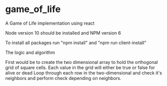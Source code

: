 # game_of_life
A Game of Life implementation using react

Node version 10 should be installed and NPM version 6

To install all packages run "npm install" and "npm run client-install"

The logic and algorithm

First would be to create the two dimensional array to hold the orthogonal grid of square cells.
Each value in the grid will either be true or false for alive or dead
Loop through each row in the two-dimensional and check it's neighbors and perform check depending on neighbors.


